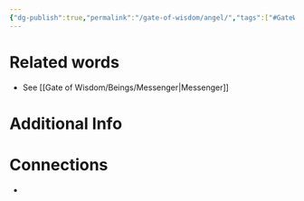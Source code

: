 ```yaml
---
{"dg-publish":true,"permalink":"/gate-of-wisdom/angel/","tags":["#GateWisdom","A"]}
---
```


# Related words
- See [[Gate of Wisdom/Beings/Messenger\|Messenger]]

# Additional Info


# Connections
- 

